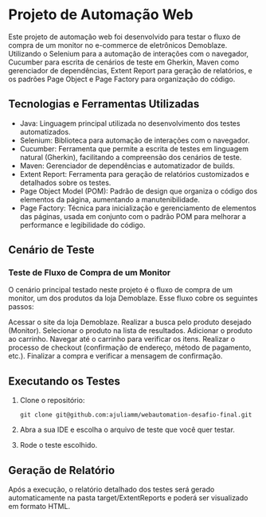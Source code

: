 # Projeto de Automação Web 
Este projeto de automação web foi desenvolvido para testar o fluxo de compra de um monitor no e-commerce de eletrônicos Demoblaze. Utilizando o Selenium para a automação de interações com o navegador, Cucumber para escrita de cenários de teste em Gherkin, Maven como gerenciador de dependências, Extent Report para geração de relatórios, e os padrões Page Object e Page Factory para organização do código.

## Tecnologias e Ferramentas Utilizadas
- Java: Linguagem principal utilizada no desenvolvimento dos testes automatizados.
- Selenium: Biblioteca para automação de interações com o navegador.
- Cucumber: Ferramenta que permite a escrita de testes em linguagem natural (Gherkin), facilitando a compreensão dos cenários de teste.
- Maven: Gerenciador de dependências e automatizador de builds.
- Extent Report: Ferramenta para geração de relatórios customizados e detalhados sobre os testes.
- Page Object Model (POM): Padrão de design que organiza o código dos elementos da página, aumentando a manutenibilidade.
- Page Factory: Técnica para inicialização e gerenciamento de elementos das páginas, usada em conjunto com o padrão POM para melhorar a performance e legibilidade do código.


## Cenário de Teste
### Teste de Fluxo de Compra de um Monitor
O cenário principal testado neste projeto é o fluxo de compra de um monitor, um dos produtos da loja Demoblaze. Esse fluxo cobre os seguintes passos:

Acessar o site da loja Demoblaze.
Realizar a busca pelo produto desejado (Monitor).
Selecionar o produto na lista de resultados.
Adicionar o produto ao carrinho.
Navegar até o carrinho para verificar os itens.
Realizar o processo de checkout (confirmação de endereço, método de pagamento, etc.).
Finalizar a compra e verificar a mensagem de confirmação.


## Executando os Testes

1. Clone o repositório:

       git clone git@github.com:ajuliamm/webautomation-desafio-final.git
2. Abra a sua IDE e escolha o arquivo de teste que você quer testar.

3. Rode o teste escolhido.
## Geração de Relatório
Após a execução, o relatório detalhado dos testes será gerado automaticamente na pasta target/ExtentReports e poderá ser visualizado em formato HTML.
